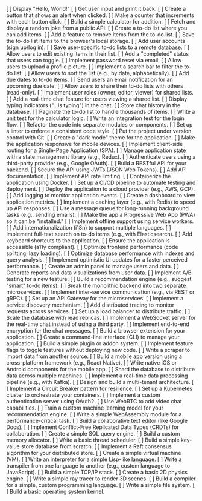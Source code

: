 [ ] Display "Hello, World!"
[ ] Get user input and print it back.
[ ] Create a button that shows an alert when clicked.
[ ] Make a counter that increments with each button click.
[ ] Build a simple calculator for addition.
[ ] Fetch and display a random joke from a public API.
[ ] Create a to-do list where you can add items.
[ ] Add a feature to remove items from the to-do list.
[ ] Save the to-do list items to the browser's local storage.
[ ] Add user accounts (sign up/log in).
[ ] Save user-specific to-do lists to a remote database.
[ ] Allow users to edit existing items in their list.
[ ] Add a "completed" status that users can toggle.
[ ] Implement password reset via email.
[ ] Allow users to upload a profile picture.
[ ] Implement a search bar to filter the to-do list.
[ ] Allow users to sort the list (e.g., by date, alphabetically).
[ ] Add due dates to to-do items.
[ ] Send users an email notification for an upcoming due date.
[ ] Allow users to share their to-do lists with others (read-only).
[ ] Implement user roles (owner, editor, viewer) for shared lists.
[ ] Add a real-time chat feature for users viewing a shared list.
[ ] Display typing indicators ("...is typing") in the chat.
[ ] Store chat history in the database.
[ ] Paginate the to-do list to handle thousands of items.
[ ] Write a unit test for the calculator logic.
[ ] Write an integration test for the login flow.
[ ] Refactor the code into separate modules or components.
[ ] Set up a linter to enforce a consistent code style.
[ ] Put the project under version control with Git.
[ ] Create a "dark mode" theme for the application.
[ ] Make the application responsive for mobile devices.
[ ] Implement client-side routing for a Single-Page Application (SPA).
[ ] Manage application state with a state management library (e.g., Redux).
[ ] Authenticate users using a third-party provider (e.g., Google OAuth).
[ ] Build a RESTful API for your backend.
[ ] Secure the API using JWTs (JSON Web Tokens).
[ ] Add API documentation.
[ ] Implement API rate limiting.
[ ] Containerize the application using Docker.
[ ] Set up a CI/CD pipeline to automate testing and deployment.
[ ] Deploy the application to a cloud provider (e.g., AWS, GCP).
[ ] Add logging to monitor application events.
[ ] Create a dashboard to view application metrics.
[ ] Implement a caching layer (e.g., with Redis) to speed up API responses.
[ ] Use a message queue for long-running background tasks (e.g., sending emails).
[ ] Make the app a Progressive Web App (PWA) so it can be "installed."
[ ] Implement offline support using service workers.
[ ] Add internationalization (i18n) to support multiple languages.
[ ] Implement full-text search on to-do items (e.g., with Elasticsearch).
[ ] Add keyboard shortcuts to the application.
[ ] Ensure the application is accessible (a11y compliant).
[ ] Optimize frontend performance (code splitting, lazy loading).
[ ] Optimize database performance with indexes and query analysis.
[ ] Implement optimistic UI updates for a faster perceived performance.
[ ] Create an admin panel to manage users and data.
[ ] Generate reports and data visualizations from user data.
[ ] Implement A/B testing for a new feature.
[ ] Build a recommendation engine (e.g., suggest "smart" to-do items).
[ ] Break the monolithic backend into two separate microservices.
[ ] Implement inter-service communication (e.g., via REST or gRPC).
[ ] Set up an API Gateway for the microservices.
[ ] Implement a service discovery mechanism.
[ ] Add distributed tracing to monitor requests across services.
[ ] Set up a load balancer to distribute traffic.
[ ] Scale the database with read replicas.
[ ] Implement a WebSocket server for the real-time chat instead of using a third party.
[ ] Implement end-to-end encryption for the chat messages.
[ ] Build a browser extension for your application.
[ ] Create a command-line interface (CLI) to manage your application.
[ ] Build a simple plugin or addon system.
[ ] Implement feature flags to toggle features without deploying new code.
[ ] Write a scraper to import data from another source.
[ ] Build a mobile app version using a cross-platform framework (e.g., React Native).
[ ] Write native iOS or Android components for the mobile app.
[ ] Shard the database to distribute data across multiple machines.
[ ] Implement a real-time data processing pipeline (e.g., with Kafka).
[ ] Design and build a multi-tenant architecture.
[ ] Implement a Circuit Breaker pattern for resilience.
[ ] Set up a Kubernetes cluster to orchestrate your containers.
[ ] Implement a custom authentication server using OAuth2.
[ ] Use WebRTC to add video chat capabilities.
[ ] Train a custom machine learning model for your recommendation engine.
[ ] Write a simple WebAssembly module for a performance-critical task.
[ ] Build a collaborative text editor (like Google Docs).
[ ] Implement Conflict-Free Replicated Data Types (CRDTs) for collaboration.
[ ] Create a simple SQL query engine.
[ ] Build a custom memory allocator.
[ ] Write a basic thread scheduler.
[ ] Build a simple key-value store database from scratch.
[ ] Implement a Raft consensus algorithm for your distributed store.
[ ] Create a simple virtual machine (VM).
[ ] Write an interpreter for a simple Lisp-like language.
[ ] Write a transpiler from one language to another (e.g., custom language to JavaScript).
[ ] Build a simple TCP/IP stack.
[ ] Create a basic 2D physics engine.
[ ] Write a simple ray tracer to render 3D scenes.
[ ] Build a compiler for a simple, custom programming language.
[ ] Write a simple file system.
[ ] Build a basic operating system kernel.

